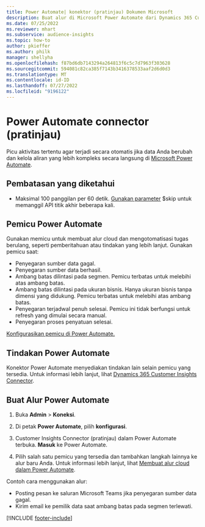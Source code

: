 ```yaml
---
title: Power Automate| konektor (pratinjau) Dokumen Microsoft
description: Buat alur di Microsoft Power Automate dari Dynamics 365 Customer Insights.
ms.date: 07/25/2022
ms.reviewer: mhart
ms.subservice: audience-insights
ms.topic: how-to
author: pkieffer
ms.author: philk
manager: shellyha
ms.openlocfilehash: f87bd6db7143294a264813f6c5c7d7963f303628
ms.sourcegitcommit: 594081c82ca385f7143b3416378533aaf2d6d0d3
ms.translationtype: MT
ms.contentlocale: id-ID
ms.lasthandoff: 07/27/2022
ms.locfileid: "9196122"
---
```

# <a name="power-automate-connector-preview"></a>Power Automate connector (pratinjau)

Picu aktivitas tertentu agar terjadi secara otomatis jika data Anda berubah dan kelola aliran yang lebih kompleks secara langsung di [Microsoft Power Automate](https://flow.microsoft.com/).

## <a name="known-limitations"></a>Pembatasan yang diketahui

- Maksimal 100 panggilan per 60 detik. [Gunakan parameter](/connectors/customerinsights/#get-items-from-an-entity) $skip untuk memanggil API titik akhir beberapa kali.

## <a name="power-automate-triggers"></a>Pemicu Power Automate

Gunakan memicu untuk membuat alur cloud dan mengotomatisasi tugas berulang, seperti pemberitahuan atau tindakan yang lebih lanjut. Gunakan pemicu saat:

- Penyegaran sumber data gagal.
- Penyegaran sumber data berhasil.
- Ambang batas dilintasi pada segmen. Pemicu terbatas untuk melebihi atas ambang batas.
- Ambang batas dilintasi pada ukuran bisnis. Hanya ukuran bisnis tanpa dimensi yang didukung. Pemicu terbatas untuk melebihi atas ambang batas.
- Penyegaran terjadwal penuh selesai. Pemicu ini tidak berfungsi untuk refresh yang dimulai secara manual.
- Penyegaran proses penyatuan selesai.

[Konfigurasikan pemicu di Power Automate.](https://flow.microsoft.com/connectors/shared_customerinsights/dynamics-365-customer-insights-connector/)

## <a name="power-automate-actions"></a>Tindakan Power Automate

Konektor Power Automate menyediakan tindakan lain selain pemicu yang tersedia. Untuk informasi lebih lanjut, lihat [Dynamics 365 Customer Insights Connector](/connectors/customerinsights/).

## <a name="create-a-power-automate-flow"></a>Buat Alur Power Automate

1. Buka **Admin** > **Koneksi**.

1. Di petak **Power Automate**, pilih **konfigurasi**.

1. Customer Insights Connector (pratinjau) dalam Power Automate terbuka. **Masuk** ke Power Automate.

1. Pilih salah satu pemicu yang tersedia dan tambahkan langkah lainnya ke alur baru Anda. Untuk informasi lebih lanjut, lihat [Membuat alur cloud dalam Power Automate](/power-automate/get-started-logic-flow).

Contoh cara menggunakan alur: 
- Posting pesan ke saluran Microsoft Teams jika penyegaran sumber data gagal. 
- Kirim email ke pemilik data saat ambang batas pada segmen terlewati.

[!INCLUDE [footer-include](includes/footer-banner.md)]

